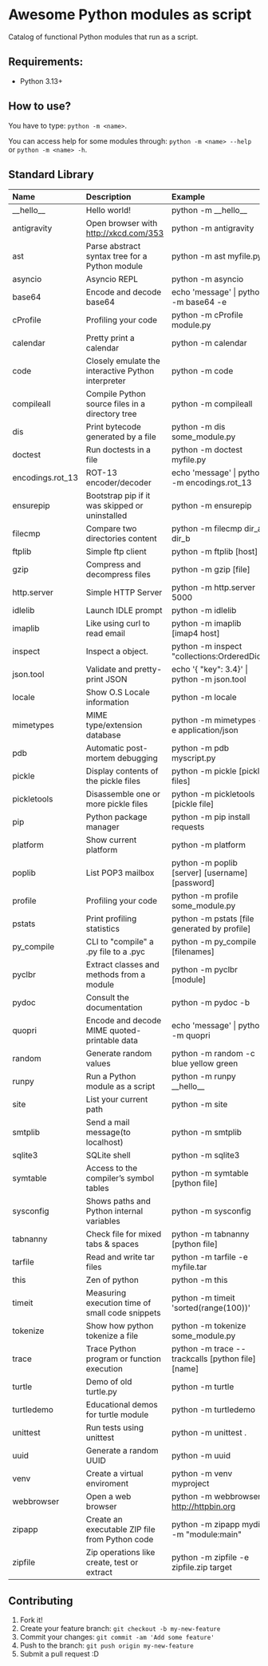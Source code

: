 # Awesome Python modules as script

Catalog of functional Python modules that run as a script.

## Requirements:

- Python 3.13+

## How to use?

You have to type: `python -m <name>`.

You can access help for some modules through: `python -m <name> --help` or `python -m <name> -h`.

## Standard Library

| Name             | Description                                        | Example                                           |
| :--------------- | :------------------------------------------------- | :------------------------------------------------ |
| \_\_hello\_\_    | Hello world!                                       | python -m \_\_hello\_\_                           |
| antigravity      | Open browser with http://xkcd.com/353              | python -m antigravity                             |
| ast              | Parse abstract syntax tree for a Python module     | python -m ast myfile.py                           |
| asyncio          | Asyncio REPL                                       | python -m asyncio                                 |
| base64           | Encode and decode base64                           | echo 'message' \| python -m base64 -e             |
| cProfile         | Profiling your code                                | python -m cProfile module.py                      |
| calendar         | Pretty print a calendar                            | python -m calendar                                |
| code             | Closely emulate the interactive Python interpreter | python -m code                                    |
| compileall       | Compile Python source files in a directory tree    | python -m compileall                              |
| dis              | Print bytecode generated by a file                 | python -m dis some_module.py                      |
| doctest          | Run doctests in a file                             | python -m doctest myfile.py                       |
| encodings.rot_13 | ROT-13 encoder/decoder                             | echo 'message' \| python -m encodings.rot_13      |
| ensurepip        | Bootstrap pip if it was skipped or uninstalled     | python -m ensurepip                               |
| filecmp          | Compare two directories content                    | python -m filecmp dir_a dir_b                     |
| ftplib           | Simple ftp client                                  | python -m ftplib [host]                           |
| gzip             | Compress and decompress files                      | python -m gzip [file]                             |
| http.server      | Simple HTTP Server                                 | python -m http.server 5000                        |
| idlelib          | Launch IDLE prompt                                 | python -m idlelib                                 |
| imaplib          | Like using curl to read email                      | python -m imaplib [imap4 host]                    |
| inspect          | Inspect a object.                                  | python -m inspect "collections:OrderedDict"       |
| json.tool        | Validate and pretty-print JSON                     | echo '{ "key": 3.4}' \| python -m json.tool       |
| locale           | Show O.S Locale information                        | python -m locale                                  |
| mimetypes        | MIME type/extension database                       | python -m mimetypes -e application/json           |
| pdb              | Automatic post-mortem debugging                    | python -m pdb myscript.py                         |
| pickle           | Display contents of the pickle files               | python -m pickle [pickle files]                   |
| pickletools      | Disassemble one or more pickle files               | python -m pickletools [pickle file]               |
| pip              | Python package manager                             | python -m pip install requests                    |
| platform         | Show current platform                              | python -m platform                                |
| poplib           | List POP3 mailbox                                  | python -m poplib [server] [username] [password]   |
| profile          | Profiling your code                                | python -m profile some_module.py                  |
| pstats           | Print profiling statistics                         | python -m pstats [file generated by profile]      |
| py_compile       | CLI to "compile" a .py file to a .pyc              | python -m py_compile [filenames]                  |
| pyclbr           | Extract classes and methods from a module          | python -m pyclbr [module]                         |
| pydoc            | Consult the documentation                          | python -m pydoc -b                                |
| quopri           | Encode and decode MIME quoted-printable data       | echo 'message' \| python -m quopri                |
| random           | Generate random values                             | python -m random -c blue yellow green             |
| runpy            | Run a Python module as a script                    | python -m runpy \_\_hello\_\_                     |
| site             | List your current path                             | python -m site                                    |
| smtplib          | Send a mail message(to localhost)                  | python -m smtplib                                 |
| sqlite3          | SQLite shell                                       | python -m sqlite3                                 |
| symtable         | Access to the compiler’s symbol tables             | python -m symtable [python file]                  |
| sysconfig        | Shows paths and Python internal variables          | python -m sysconfig                               |
| tabnanny         | Check file for mixed tabs & spaces                 | python -m tabnanny [python file]                  |
| tarfile          | Read and write tar files                           | python -m tarfile -e myfile.tar                   |
| this             | Zen of python                                      | python -m this                                    |
| timeit           | Measuring execution time of small code snippets    | python -m timeit 'sorted(range(100))'             |
| tokenize         | Show how python tokenize a file                    | python -m tokenize some_module.py                 |
| trace            | Trace Python program or function execution         | python -m trace --trackcalls [python file] [name] |
| turtle           | Demo of old turtle.py                              | python -m turtle                                  |
| turtledemo       | Educational demos for turtle module                | python -m turtledemo                              |
| unittest         | Run tests using unittest                           | python -m unittest .                              |
| uuid             | Generate a random UUID                             | python -m uuid                                    |
| venv             | Create a virtual enviroment                        | python -m venv myproject                          |
| webbrowser       | Open a web browser                                 | python -m webbrowser http://httpbin.org           |
| zipapp           | Create an executable ZIP file from Python code     | python -m zipapp mydir -m "module:main"           |
| zipfile          | Zip operations like create, test or extract        | python -m zipfile -e zipfile.zip target           |

## Contributing

1. Fork it!
2. Create your feature branch: `git checkout -b my-new-feature`
3. Commit your changes: `git commit -am 'Add some feature'`
4. Push to the branch: `git push origin my-new-feature`
5. Submit a pull request :D
